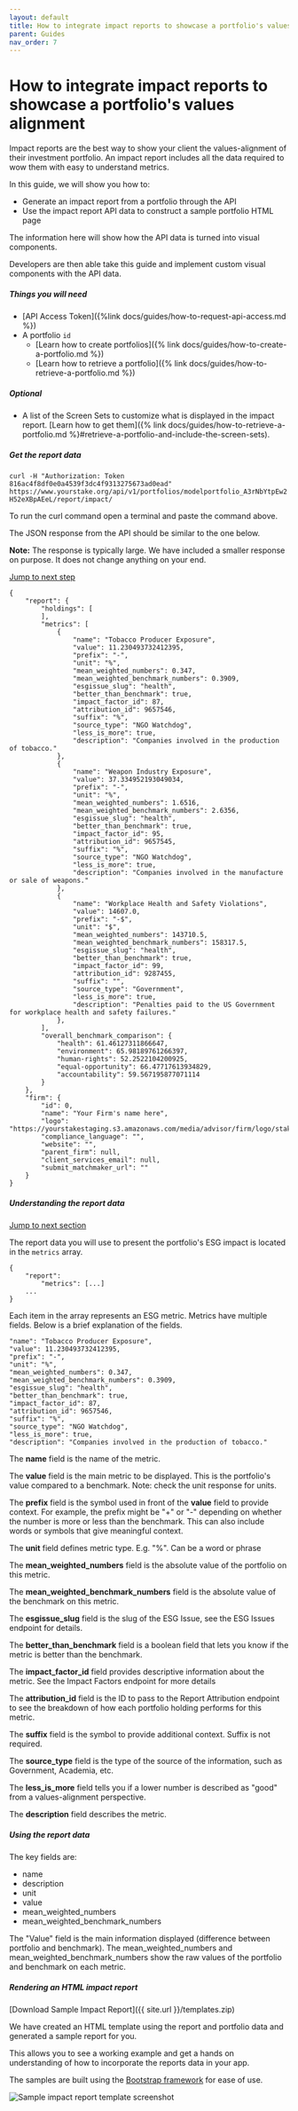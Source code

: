 ```yaml
---
layout: default
title: How to integrate impact reports to showcase a portfolio's values alignment
parent: Guides
nav_order: 7
---
```


# How to integrate impact reports to showcase a portfolio's values alignment

Impact reports are the best way to show your client the values-alignment of their investment portfolio. An impact report includes all the data required to wow them with easy to understand metrics.

In this guide, we will show you how to:

- Generate an impact report from a portfolio through the API
- Use the impact report API data to construct a sample portfolio HTML page

The information here will show how the API data is turned into visual components. 

Developers are then able take this guide and implement custom visual components with the API data.

##### Things you will need

- [API Access Token]({%link docs/guides/how-to-request-api-access.md %})
- A portfolio `id`
    - [Learn how to create portfolios]({% link docs/guides/how-to-create-a-portfolio.md %})
    - [Learn how to retrieve a portfolio]({% link docs/guides/how-to-retrieve-a-portfolio.md %})

##### Optional

- A list of the Screen Sets to customize what is displayed in the impact report. [Learn how to get them]({% link docs/guides/how-to-retrieve-a-portfolio.md %}#retrieve-a-portfolio-and-include-the-screen-sets).


##### Get the report data

`curl -H "Authorization: Token 816ac4f8df0e0a4539f3dc4f9313275673ad0ead" https://www.yourstake.org/api/v1/portfolios/modelportfolio_A3rNbYtpEw2H52eXBpAEeL/report/impact/`

To run the curl command open a terminal and paste the command above.

The JSON response from the API should be similar to the one below.

**Note:** The response is typically large. We have included a smaller response on purpose. It does not change anything on your end.

[Jump to next step](#understanding-the-report-data)

```
{
	"report": {
		"holdings": [
		],
		"metrics": [
			{
				"name": "Tobacco Producer Exposure",
				"value": 11.230493732412395,
				"prefix": "-",
				"unit": "%",
				"mean_weighted_numbers": 0.347,
				"mean_weighted_benchmark_numbers": 0.3909,
				"esgissue_slug": "health",
				"better_than_benchmark": true,
				"impact_factor_id": 87,
				"attribution_id": 9657546,
				"suffix": "%",
				"source_type": "NGO Watchdog",
				"less_is_more": true,
				"description": "Companies involved in the production of tobacco."
			},
			{
				"name": "Weapon Industry Exposure",
				"value": 37.334952193049034,
				"prefix": "-",
				"unit": "%",
				"mean_weighted_numbers": 1.6516,
				"mean_weighted_benchmark_numbers": 2.6356,
				"esgissue_slug": "health",
				"better_than_benchmark": true,
				"impact_factor_id": 95,
				"attribution_id": 9657545,
				"suffix": "%",
				"source_type": "NGO Watchdog",
				"less_is_more": true,
				"description": "Companies involved in the manufacture or sale of weapons."
			},
			{
				"name": "Workplace Health and Safety Violations",
				"value": 14607.0,
				"prefix": "-$",
				"unit": "$",
				"mean_weighted_numbers": 143710.5,
				"mean_weighted_benchmark_numbers": 158317.5,
				"esgissue_slug": "health",
				"better_than_benchmark": true,
				"impact_factor_id": 99,
				"attribution_id": 9287455,
				"suffix": "",
				"source_type": "Government",
				"less_is_more": true,
				"description": "Penalties paid to the US Government for workplace health and safety failures."
			},
		],
		"overall_benchmark_comparison": {
			"health": 61.46127311866647,
			"environment": 65.98189761266397,
			"human-rights": 52.2522104200925,
			"equal-opportunity": 66.47717613934829,
			"accountability": 59.567195877071114
		}
	},
	"firm": {
		"id": 0,
		"name": "Your Firm's name here",
		"logo": "https://yourstakestaging.s3.amazonaws.com/media/advisor/firm/logo/stakelogo.png",
		"compliance_language": "",
		"website": "",
		"parent_firm": null,
		"client_services_email": null,
		"submit_matchmaker_url": ""
	}
}
```

##### Understanding the report data

[Jump to next section](#using-the-report-data)

The report data you will use to present the portfolio's ESG impact is located in the `metrics` array.

```
{
    "report":
        "metrics": [...]
    ...
}
```

Each item in the array represents an ESG metric.
Metrics have multiple fields. Below is a brief explanation of the fields.

```
"name": "Tobacco Producer Exposure",
"value": 11.230493732412395,
"prefix": "-",
"unit": "%",
"mean_weighted_numbers": 0.347,
"mean_weighted_benchmark_numbers": 0.3909,
"esgissue_slug": "health",
"better_than_benchmark": true,
"impact_factor_id": 87,
"attribution_id": 9657546,
"suffix": "%",
"source_type": "NGO Watchdog",
"less_is_more": true,
"description": "Companies involved in the production of tobacco."
```

The **name** field is the name of the metric.

The **value** field is the main metric to be displayed. This is the portfolio's value compared to a benchmark. Note: check the unit response for units.

The **prefix** field is the symbol used in front of the **value** field to provide context. For example, the prefix might be "+" or "-" depending on whether the number is more or less than the benchmark. This can also include words or symbols that give meaningful context.

The **unit** field defines metric type. E.g. "%". Can be a word or phrase

The **mean_weighted_numbers** field is the absolute value of the portfolio on this metric.

The **mean_weighted_benchmark_numbers** field is the absolute value of the benchmark on this metric.

The **esgissue_slug** field is the slug of the ESG Issue, see the ESG Issues endpoint for details.

The **better_than_benchmark** field is a boolean field that lets you know if the metric is better than the benchmark.

The **impact_factor_id** field provides descriptive information about the metric. See the Impact Factors endpoint for more details

The **attribution_id** field is the ID to pass to the Report Attribution endpoint to see the breakdown of how each portfolio holding performs for this metric.

The **suffix** field is the symbol to provide additional context. Suffix is not required.

The **source_type** field is the type of the source of the information, such as Government, Academia, etc.

The **less_is_more** field tells you if a lower number is described as "good" from a values-alignment perspective.

The **description** field describes the metric.


##### Using the report data

The key fields are:

- name
- description
- unit
- value
- mean_weighted_numbers
- mean_weighted_benchmark_numbers

The "Value" field is the main information displayed (difference between portfolio and benchmark). The mean_weighted_numbers and mean_weighted_benchmark_numbers show the raw values of the portfolio and benchmark on each metric.

##### Rendering an HTML  impact report

[Download Sample Impact Report]({{ site.url }}/templates.zip)

We have created an HTML template using the report and portfolio data
and generated a sample report for you.

This allows you to see a working example and get a hands on understanding of how to incorporate the reports data in your app.

The samples are built using the [Bootstrap framework](https://getbootstrap.com) for ease of use.

![Sample impact report template screenshot](/assets/images/sample-impact-report.png)
